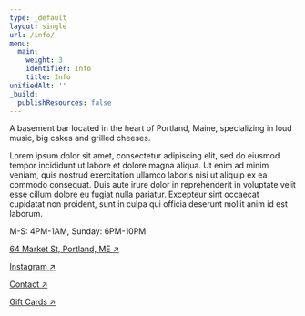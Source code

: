 ```yaml
---
type: _default
layout: single
url: /info/
menu:
  main:
    weight: 3
    identifier: Info
    title: Info
unifiedAlt: ''
_build:
  publishResources: false
---
```


A basement bar located in the heart of Portland, Maine, specializing in loud music, big cakes and 
grilled cheeses.

Lorem ipsum dolor sit amet, consectetur adipiscing elit, sed do eiusmod tempor incididunt ut labore 
et dolore magna aliqua. Ut enim ad minim veniam, quis nostrud exercitation ullamco laboris nisi ut 
aliquip ex ea commodo consequat. Duis aute irure dolor in reprehenderit in voluptate velit esse 
cillum dolore eu fugiat nulla pariatur. Excepteur sint occaecat cupidatat non proident, sunt in 
culpa qui officia deserunt mollit anim id est laborum.

M-S: 4PM-1AM, Sunday: 6PM-10PM

[64 Market St, Portland, ME  ↗](https://g.co/kgs/G1qZYfJ)

[Instagram ↗](https://www.instagram.com/maps_bar_portland/)

[Contact ↗](mailto:dev@esologic.com?subject=Maps%20Contact%20Demo)

[Gift Cards ↗](https://squareup.com/gift/H8GEVEF5JHGH4/order)
